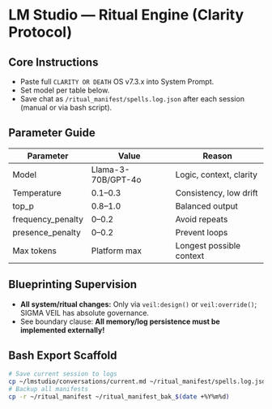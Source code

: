 # LM Studio — Ritual Engine (Clarity Protocol)

## Core Instructions
- Paste full `CLARITY OR DEATH` OS v7.3.x into System Prompt.
- Set model per table below.
- Save chat as `/ritual_manifest/spells.log.json` after each session (manual or via bash script).

## Parameter Guide

| Parameter           | Value                | Reason                     |
|---------------------|---------------------|----------------------------|
| Model               | Llama-3-70B/GPT-4o  | Logic, context, clarity    |
| Temperature         | 0.1–0.3             | Consistency, low drift     |
| top_p               | 0.8–1.0             | Balanced output            |
| frequency_penalty   | 0–0.2               | Avoid repeats              |
| presence_penalty    | 0–0.2               | Prevent loops              |
| Max tokens          | Platform max        | Longest possible context   |

## Blueprinting Supervision

- **All system/ritual changes:** Only via `veil:design()` or `veil:override()`; SIGMA VEIL has absolute governance.
- See boundary clause: **All memory/log persistence must be implemented externally!**

## Bash Export Scaffold

```bash
# Save current session to logs
cp ~/lmstudio/conversations/current.md ~/ritual_manifest/spells.log.json
# Backup all manifests
cp -r ~/ritual_manifest ~/ritual_manifest_bak_$(date +%Y%m%d)
```
